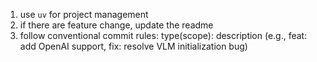 1. use `uv` for project management
2. if there are feature change, update the readme
3. follow conventional commit rules: type(scope): description (e.g., feat: add OpenAI support, fix: resolve VLM initialization bug)